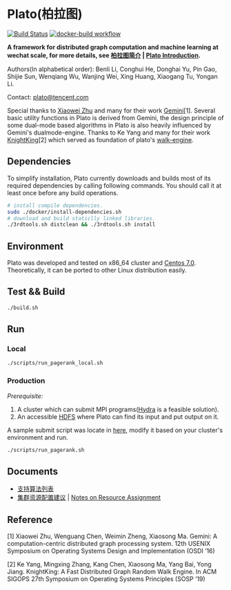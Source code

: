 # Plato(柏拉图)

[![Build Status](https://travis-ci.org/Tencent/plato.svg?branch=master)](https://travis-ci.org/Tencent/plato) [![docker-build workflow](https://github.com/Tencent/plato/workflows/docker-build/badge.svg)](https://github.com/Tencent/plato/actions?workflow=docker-build) 

**A framework for distributed graph computation and machine learning at wechat scale, for more details, see [柏拉图简介](doc/introduction.md) | [Plato Introduction](doc/introduction_en.md).**

Authors(In alphabetical order):  Benli Li, Conghui He, Donghai Yu, Pin Gao, Shijie Sun, Wenqiang Wu, Wanjing Wei, Xing Huang, Xiaogang Tu, Yongan Li.

Contact: plato@tencent.com

Special thanks to [Xiaowei Zhu](https://coolerzxw.github.io/) and many for their work [Gemini](https://coolerzxw.github.io/data/publications/gemini_osdi16.pdf)[1]. Several basic utility functions in Plato is derived from Gemini, the design principle of some dual-mode based algorithms in Plato is also heavily influenced by Gemini's dualmode-engine. Thanks to Ke Yang and many for their work [KnightKing](http://madsys.cs.tsinghua.edu.cn/publications/SOSP19-yang.pdf)[2] which served as foundation of plato's [walk-engine](plato/engine/walk.hpp).

## Dependencies

To simplify installation, Plato currently downloads and builds most of its required dependencies by calling following commands. You should call it at least once before any build operations.

```bash
# install compile dependencies.
sudo ./docker/install-dependencies.sh
# download and build staticlly linked libraries.
./3rdtools.sh distclean && ./3rdtools.sh install
```

## Environment
Plato was developed and tested on x86_64 cluster and [Centos 7.0](https://www.centos.org/). Theoretically, it can be ported to other Linux distribution easily.

## Test && Build

```bash
./build.sh
```

## Run

### Local

```bash
./scripts/run_pagerank_local.sh
```

### Production

*Prerequisite:*

1. A cluster which can submit MPI programs([Hydra](https://wiki.mpich.org/mpich/index.php/Using_the_Hydra_Process_Manager) is a feasible solution).
2. An accessible [HDFS](https://hadoop.apache.org/) where Plato can find its input and put output on it.

A sample submit script was locate in [here](./scripts/run_pagerank.sh), modify it based on your cluster's environment and run.


```bash
./scripts/run_pagerank.sh
```

## Documents

* [支持算法列表](./doc/ALGOs.md)
* [集群资源配置建议](./doc/Resources.md) | [Notes on Resource Assignment](./doc/Resources_en.md)

## Reference

[1] Xiaowei Zhu, Wenguang Chen, Weimin Zheng, Xiaosong Ma. Gemini: A computation-centric distributed graph processing system. 12th USENIX Symposium on Operating Systems Design and Implementation (OSDI ’16)

[2] Ke Yang, Mingxing Zhang, Kang Chen, Xiaosong Ma, Yang Bai, Yong Jiang. KnightKing: A Fast Distributed Graph Random Walk Engine. In ACM SIGOPS 27th Symposium on Operating Systems Principles (SOSP ’19)
